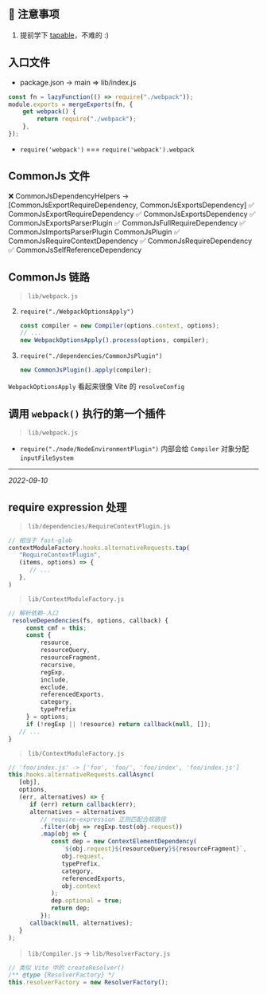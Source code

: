 ## 📢 注意事项

1. 提前学下 [tapable](https://github.com/webpack/tapable)，不难的 :)

## 入口文件

- package.json -> main => lib/index.js

```js
const fn = lazyFunction(() => require("./webpack"));
module.exports = mergeExports(fn, {
	get webpack() {
		return require("./webpack");
	},
});
```

- `require('webpack')` === `require('webpack').webpack`

## CommonJs 文件

❌ CommonJsDependencyHelpers -> [CommonJsExportRequireDependency, CommonJsExportsDependency]
✅ CommonJsExportRequireDependency
✅ CommonJsExportsDependency
✅ CommonJsExportsParserPlugin
✅ CommonJsFullRequireDependency
✅ CommonJsImportsParserPlugin
   CommonJsPlugin
✅ CommonJsRequireContextDependency
✅ CommonJsRequireDependency
✅ CommonJsSelfReferenceDependency

## CommonJs 链路

> `lib/webpack.js`

2. `require("./WebpackOptionsApply")`
   ```js
   const compiler = new Compiler(options.context, options);
   // ...
   new WebpackOptionsApply().process(options, compiler);
   ```
2. `require("./dependencies/CommonJsPlugin")`
   ```js
   new CommonJsPlugin().apply(compiler);
   ```

`WebpackOptionsApply` 看起来很像 Vite 的 `resolveConfig`

## 调用 `webpack()` 执行的第一个插件

> `lib/webpack.js`

- `require("./node/NodeEnvironmentPlugin")`
   内部会给 `Compiler` 对象分配 `inputFileSystem`

---

*2022-09-10*

## require expression 处理

> `lib/dependencies/RequireContextPlugin.js`
   ```js
   // 相当于 fast-glob
   contextModuleFactory.hooks.alternativeRequests.tap(
      "RequireContextPlugin",
      (items, options) => {
         // ...
      },
   )
   ```

> `lib/ContextModuleFactory.js`
   ```js
   // 解析依赖-入口
	resolveDependencies(fs, options, callback) {
		const cmf = this;
		const {
			resource,
			resourceQuery,
			resourceFragment,
			recursive,
			regExp,
			include,
			exclude,
			referencedExports,
			category,
			typePrefix
		} = options;
		if (!regExp || !resource) return callback(null, []);
      // ...
   }
   ```

> `lib/ContextModuleFactory.js`
   ```js
   // 'foo/index.js' -> ['foo', 'foo/', 'foo/index', 'foo/index.js']
   this.hooks.alternativeRequests.callAsync(
      [obj],
      options,
      (err, alternatives) => {
         if (err) return callback(err);
         alternatives = alternatives
            // require-expression 正则匹配合规路径
            .filter(obj => regExp.test(obj.request))
            .map(obj => {
               const dep = new ContextElementDependency(
                  `${obj.request}${resourceQuery}${resourceFragment}`,
                  obj.request,
                  typePrefix,
                  category,
                  referencedExports,
                  obj.context
               );
               dep.optional = true;
               return dep;
            });
         callback(null, alternatives);
      }
   );
   ```

> `lib/Compiler.js` -> `lib/ResolverFactory.js`
   ```js
   // 类似 Vite 中的 createResolver()
   /** @type {ResolverFactory} */
   this.resolverFactory = new ResolverFactory();
   ```
